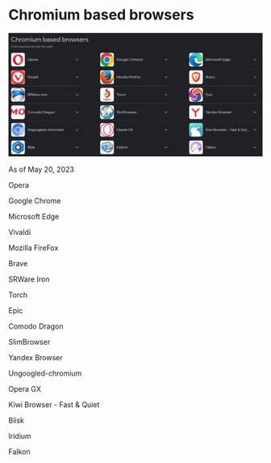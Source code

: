# Chromium based browsers
![Chromium based browsers](chromium-browsers.jpg "Chromium based browsers")

As of May 20, 2023

Opera

Google Chrome

Microsoft Edge

Vivaldi

Mozilla FireFox

Brave

SRWare Iron

Torch

Epic

Comodo Dragon

SlimBrowser

Yandex Browser

Ungoogled-chromium

Opera GX

Kiwi Browser - Fast & Quiet

Blisk

Iridium

Falkon
